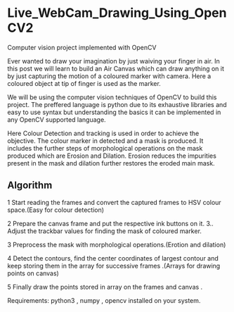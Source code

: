 # Live_WebCam_Drawing_Using_OpenCV2

Computer vision project implemented with OpenCV

Ever wanted to draw your imagination by just waiving your finger in air. In this post we will learn to build an Air Canvas which can draw anything on it by just capturing the motion of a coloured marker with camera. Here a coloured object at tip of finger is used as the marker.

We will be using the computer vision techniques of OpenCV to build this project. The preffered language is python due to its exhaustive libraries and easy to use syntax but understanding the basics it can be implemented in any OpenCV supported language.

Here Colour Detection and tracking is used in order to achieve the objective. The colour marker in detected and a mask is produced. It includes the further steps of morphological operations on the mask produced which are Erosion and Dilation. Erosion reduces the impurities present in the mask and dilation further restores the eroded main mask.


## Algorithm
1 Start reading the frames and convert the captured frames to HSV colour space.(Easy for colour detection)

2 Prepare the canvas frame and put the respective ink buttons on it. 3.. Adjust the trackbar values for finding the mask of coloured marker.

3 Preprocess the mask with morphological operations.(Erotion and dilation)

4 Detect the contours, find the center coordinates of largest contour and keep storing them in the array for successive frames .(Arrays for drawing points on canvas)

5 Finally draw the points stored in array on the frames and canvas .

Requirements: python3 , numpy , opencv installed on your system.
